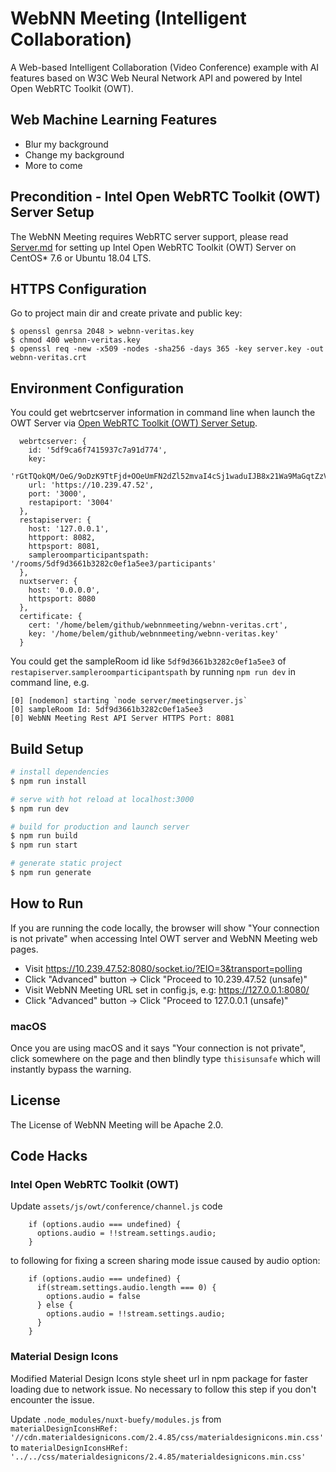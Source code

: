 # WebNN Meeting (Intelligent Collaboration)

A Web-based Intelligent Collaboration (Video Conference) example with AI features based on W3C Web Neural Network API and powered by Intel Open WebRTC Toolkit (OWT).

## Web Machine Learning Features

- Blur my background
- Change my background
- More to come

## Precondition - Intel Open WebRTC Toolkit (OWT) Server Setup

The WebNN Meeting requires WebRTC server support, please read [Server.md](doc/Server.md) for setting up Intel Open WebRTC Toolkit (OWT) Server on CentOS* 7.6 or Ubuntu 18.04 LTS.

## HTTPS Configuration

Go to project main dir and create private and public key:

```
$ openssl genrsa 2048 > webnn-veritas.key
$ chmod 400 webnn-veritas.key
$ openssl req -new -x509 -nodes -sha256 -days 365 -key server.key -out webnn-veritas.crt
```

## Environment Configuration

You could get webrtcserver information in command line when launch the OWT Server via [Open WebRTC Toolkit (OWT) Server Setup](doc/Server.md).

```
  webrtcserver: {
    id: '5df9ca6f7415937c7a91d774',
    key:
      'rGtTQokQM/OeG/9oDzK9TtFjd+OOeUmFN2dZl52mvaI4cSj1waduIJB8x21Wa9MaGqtZzV1KTWBvr7heBIgSjQjQyeBWI0RFzCTSyhFtd9jmZ994xE50Gkmb2zxkQYALef8oj8do3gT/cWfOfgq1zPooCkRtbMK1xm44Avduyj4=',
    url: 'https://10.239.47.52',
    port: '3000',
    restapiport: '3004'
  },
  restapiserver: {
    host: '127.0.0.1',
    httpport: 8082,
    httpsport: 8081,
    sampleroomparticipantspath: '/rooms/5df9d3661b3282c0ef1a5ee3/participants'
  },
  nuxtserver: {
    host: '0.0.0.0',
    httpsport: 8080
  },
  certificate: {
    cert: '/home/belem/github/webnnmeeting/webnn-veritas.crt',
    key: '/home/belem/github/webnnmeeting/webnn-veritas.key'
  }
```

You could get the sampleRoom id like `5df9d3661b3282c0ef1a5ee3` of `restapiserver`.`sampleroomparticipantspath` by running `npm run dev` in command line, e.g.

```
[0] [nodemon] starting `node server/meetingserver.js`
[0] sampleRoom Id: 5df9d3661b3282c0ef1a5ee3
[0] WebNN Meeting Rest API Server HTTPS Port: 8081
```

## Build Setup

``` bash
# install dependencies
$ npm run install

# serve with hot reload at localhost:3000
$ npm run dev

# build for production and launch server
$ npm run build
$ npm run start

# generate static project
$ npm run generate
```

## How to Run

If you are running the code locally, the browser will show "Your connection is not private" when accessing Intel OWT server and WebNN Meeting web pages.

- Visit https://10.239.47.52:8080/socket.io/?EIO=3&transport=polling
- Click "Advanced" button -> Click "Proceed to 10.239.47.52 (unsafe)"
- Visit WebNN Meeting URL set in config.js, e.g: https://127.0.0.1:8080/
- Click "Advanced" button -> Click "Proceed to 127.0.0.1 (unsafe)"

### macOS

Once you are using macOS and it says "Your connection is not private", click somewhere on the page and then blindly type `thisisunsafe` which will instantly bypass the warning.

## License

The License of WebNN Meeting will be Apache 2.0.

## Code Hacks

### Intel Open WebRTC Toolkit (OWT)

Update `assets/js/owt/conference/channel.js` code

```
    if (options.audio === undefined) {
      options.audio = !!stream.settings.audio;
    }
```
to following for fixing a screen sharing mode issue caused by audio option:

```
    if (options.audio === undefined) {
      if(stream.settings.audio.length === 0) {
        options.audio = false
      } else {
        options.audio = !!stream.settings.audio;
      }
    }
```

### Material Design Icons

Modified Material Design Icons style sheet url in npm package for faster loading due to network issue. No necessary to follow this step if you don't encounter the issue.

Update `.node_modules/nuxt-buefy/modules.js` from `materialDesignIconsHRef: '//cdn.materialdesignicons.com/2.4.85/css/materialdesignicons.min.css'`
to `materialDesignIconsHRef: '../../css/materialdesignicons/2.4.85/materialdesignicons.min.css'`
